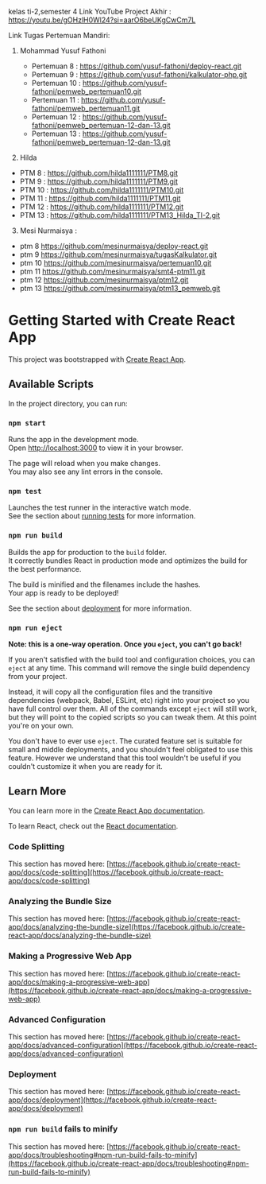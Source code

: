 kelas ti-2,semester 4
Link YouTube Project Akhir : https://youtu.be/gOHzlH0Wl24?si=aarO6beUKgCwCm7L

Link Tugas Pertemuan Mandiri:

1. Mohammad Yusuf Fathoni
   - Pertemuan 8 : https://github.com/yusuf-fathoni/deploy-react.git
   - Pertemuan 9 : https://github.com/yusuf-fathoni/kalkulator-php.git
   - Pertemuan 10 : https://github.com/yusuf-fathoni/pemweb_pertemuan10.git
   - Pertemuan 11 : https://github.com/yusuf-fathoni/pemweb_pertemuan11.git
   - Pertemuan 12 : https://github.com/yusuf-fathoni/pemweb_pertemuan-12-dan-13.git
   - Pertemuan 13 : https://github.com/yusuf-fathoni/pemweb_pertemuan-12-dan-13.git

2. Hilda
- PTM 8 : https://github.com/hilda1111111/PTM8.git
- PTM 9 : https://github.com/hilda1111111/PTM9.git
- PTM 10 : https://github.com/hilda1111111/PTM10.git
- PTM 11 : https://github.com/hilda1111111/PTM11.git
- PTM 12 : https://github.com/hilda1111111/PTM12.git
- PTM 13 : https://github.com/hilda1111111/PTM13_Hilda_TI-2.git

3. Mesi Nurmaisya : 
- ptm 8 https://github.com/mesinurmaisya/deploy-react.git
- ptm 9 https://github.com/mesinurmaisya/tugasKalkulator.git
- ptm 10 https://github.com/mesinurmaisya/pertemuan10.git
- ptm 11 https://github.com/mesinurmaisya/smt4-ptm11.git
- ptm 12 https://github.com/mesinurmaisya/ptm12.git
- ptm 13 https://github.com/mesinurmaisya/ptm13_pemweb.git


# Getting Started with Create React App

This project was bootstrapped with [Create React App](https://github.com/facebook/create-react-app).

## Available Scripts

In the project directory, you can run:

### `npm start`

Runs the app in the development mode.\
Open [http://localhost:3000](http://localhost:3000) to view it in your browser.

The page will reload when you make changes.\
You may also see any lint errors in the console.

### `npm test`

Launches the test runner in the interactive watch mode.\
See the section about [running tests](https://facebook.github.io/create-react-app/docs/running-tests) for more information.

### `npm run build`

Builds the app for production to the `build` folder.\
It correctly bundles React in production mode and optimizes the build for the best performance.

The build is minified and the filenames include the hashes.\
Your app is ready to be deployed!

See the section about [deployment](https://facebook.github.io/create-react-app/docs/deployment) for more information.

### `npm run eject`

**Note: this is a one-way operation. Once you `eject`, you can't go back!**

If you aren't satisfied with the build tool and configuration choices, you can `eject` at any time. This command will remove the single build dependency from your project.

Instead, it will copy all the configuration files and the transitive dependencies (webpack, Babel, ESLint, etc) right into your project so you have full control over them. All of the commands except `eject` will still work, but they will point to the copied scripts so you can tweak them. At this point you're on your own.

You don't have to ever use `eject`. The curated feature set is suitable for small and middle deployments, and you shouldn't feel obligated to use this feature. However we understand that this tool wouldn't be useful if you couldn't customize it when you are ready for it.

## Learn More

You can learn more in the [Create React App documentation](https://facebook.github.io/create-react-app/docs/getting-started).

To learn React, check out the [React documentation](https://reactjs.org/).

### Code Splitting

This section has moved here: [https://facebook.github.io/create-react-app/docs/code-splitting](https://facebook.github.io/create-react-app/docs/code-splitting)

### Analyzing the Bundle Size

This section has moved here: [https://facebook.github.io/create-react-app/docs/analyzing-the-bundle-size](https://facebook.github.io/create-react-app/docs/analyzing-the-bundle-size)

### Making a Progressive Web App

This section has moved here: [https://facebook.github.io/create-react-app/docs/making-a-progressive-web-app](https://facebook.github.io/create-react-app/docs/making-a-progressive-web-app)

### Advanced Configuration

This section has moved here: [https://facebook.github.io/create-react-app/docs/advanced-configuration](https://facebook.github.io/create-react-app/docs/advanced-configuration)

### Deployment

This section has moved here: [https://facebook.github.io/create-react-app/docs/deployment](https://facebook.github.io/create-react-app/docs/deployment)

### `npm run build` fails to minify

This section has moved here: [https://facebook.github.io/create-react-app/docs/troubleshooting#npm-run-build-fails-to-minify](https://facebook.github.io/create-react-app/docs/troubleshooting#npm-run-build-fails-to-minify)

